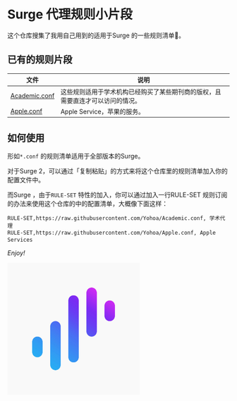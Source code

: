 # Surge 代理规则小片段

这个仓库搜集了我用自己用到的适用于Surge 的一些规则清单🧾。

## 已有的规则片段

文件 | 说明 
------------- | -------------
[Academic.conf](Academic.conf) | 这些规则适用于学术机构已经购买了某些期刊商的版权，且需要直连才可以访问的情况。 
[Apple.conf](Apple.conf) | Apple Service，苹果的服务。 



## 如何使用

形如`*.conf` 的规则清单适用于全部版本的Surge。

对于Surge 2，可以通过「复制粘贴」的方式来将这个仓库里的规则清单加入你的配置文件中。

而Surge ，由于`RULE-SET` 特性的加入，你可以通过加入一行RULE-SET 规则订阅的办法来使用这个仓库的中的配置清单，大概像下面这样：

```
RULE-SET,https://raw.githubusercontent.com/Yohoa/Academic.conf, 学术代理
RULE-SET,https://raw.githubusercontent.com/Yohoa/Apple.conf, Apple Services
```

_Enjoy!_

<img src="./img/icon.jpg" width = "300" height = "300" alt="Surge" align=center />
